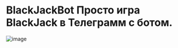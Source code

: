 # BlackJackBot Просто игра BlackJack в Телеграмм с ботом.
![image](https://user-images.githubusercontent.com/108462820/209180800-ac8186ba-8395-44a1-aad4-50fe299a5f6d.png)
